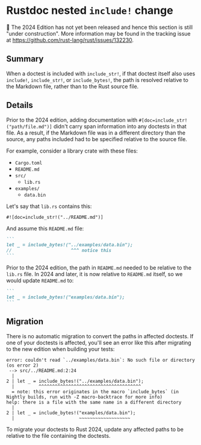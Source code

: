 # Rustdoc nested `include!` change

🚧 The 2024 Edition has not yet been released and hence this section is still "under construction".
More information may be found in the tracking issue at <https://github.com/rust-lang/rust/issues/132230>.

## Summary

When a doctest is included with `include_str!`, if that doctest itself also uses `include!`, `include_str!`, or `include_bytes!`, the path is resolved relative to the Markdown file, rather than to the Rust source file.

## Details

Prior to the 2024 edition, adding documentation with `#[doc=include_str!("path/file.md")]` didn't carry span information into any doctests in that file. As a result, if the Markdown file was in a different directory than the source, any paths included had to be specified relative to the source file.

For example, consider a library crate with these files:

- `Cargo.toml`
- `README.md`
- `src/`
  - `lib.rs`
- `examples/`
  - `data.bin`

Let's say that `lib.rs` contains this:

```rust,ignore
#![doc=include_str!("../README.md")]
```

And assume this `README.md` file:

````markdown
```
let _ = include_bytes!("../examples/data.bin");
//                      ^^^ notice this
```
````

Prior to the 2024 edition, the path in `README.md` needed to be relative to the `lib.rs` file. In 2024 and later, it is now relative to `README.md` itself, so we would update `README.md` to:

````markdown
```
let _ = include_bytes!("examples/data.bin");
```
````

## Migration

There is no automatic migration to convert the paths in affected doctests. If one of your doctests is affected, you'll see an error like this after migrating to the new edition when building your tests:

```text
error: couldn't read `../examples/data.bin`: No such file or directory (os error 2)
 --> src/../README.md:2:24
  |
2 | let _ = include_bytes!("../examples/data.bin");
  |         ^^^^^^^^^^^^^^^^^^^^^^^^^^^^^^^^^^^^^^
  = note: this error originates in the macro `include_bytes` (in Nightly builds, run with -Z macro-backtrace for more info)
help: there is a file with the same name in a different directory
  |
2 | let _ = include_bytes!("examples/data.bin");
  |                        ~~~~~~~~~~~~~~~~~~~
```

To migrate your doctests to Rust 2024, update any affected paths to be relative to the file containing the doctests.
